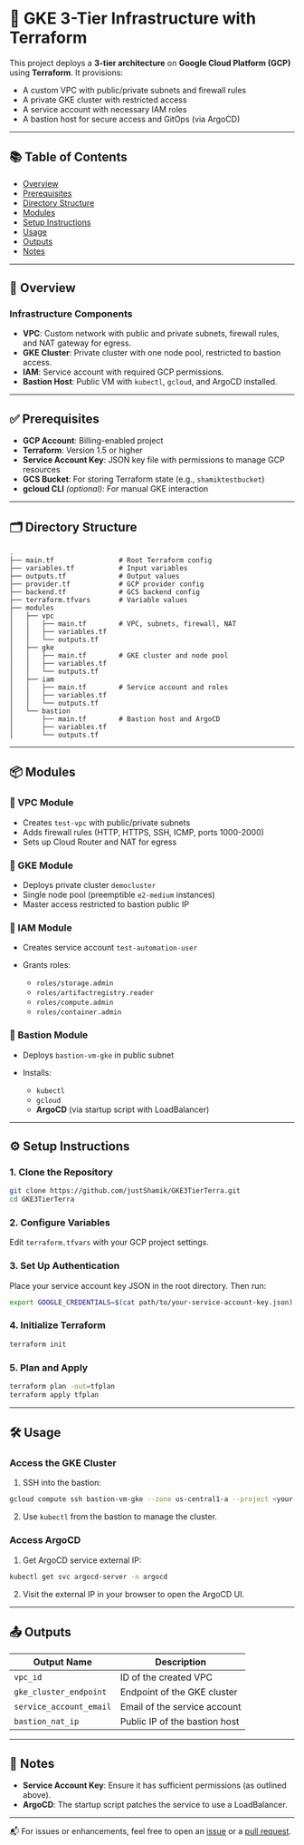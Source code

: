 # 🚀 GKE 3-Tier Infrastructure with Terraform

This project deploys a **3-tier architecture** on **Google Cloud Platform (GCP)** using **Terraform**. It provisions:

* A custom VPC with public/private subnets and firewall rules
* A private GKE cluster with restricted access
* A service account with necessary IAM roles
* A bastion host for secure access and GitOps (via ArgoCD)

---

## 📚 Table of Contents

* [Overview](#overview)
* [Prerequisites](#prerequisites)
* [Directory Structure](#directory-structure)
* [Modules](#modules)
* [Setup Instructions](#setup-instructions)
* [Usage](#usage)
* [Outputs](#outputs)
* [Notes](#notes)

---

## 🧭 Overview

### Infrastructure Components

* **VPC**: Custom network with public and private subnets, firewall rules, and NAT gateway for egress.
* **GKE Cluster**: Private cluster with one node pool, restricted to bastion access.
* **IAM**: Service account with required GCP permissions.
* **Bastion Host**: Public VM with `kubectl`, `gcloud`, and ArgoCD installed.

---

## ✅ Prerequisites

* **GCP Account**: Billing-enabled project
* **Terraform**: Version 1.5 or higher
* **Service Account Key**: JSON key file with permissions to manage GCP resources
* **GCS Bucket**: For storing Terraform state (e.g., `shamiktestbucket`)
* **gcloud CLI** *(optional)*: For manual GKE interaction

---

## 🗂️ Directory Structure

```
.
├── main.tf                # Root Terraform config
├── variables.tf           # Input variables
├── outputs.tf             # Output values
├── provider.tf            # GCP provider config
├── backend.tf             # GCS backend config
├── terraform.tfvars       # Variable values
├── modules
│   ├── vpc
│   │   ├── main.tf        # VPC, subnets, firewall, NAT
│   │   ├── variables.tf
│   │   └── outputs.tf
│   ├── gke
│   │   ├── main.tf        # GKE cluster and node pool
│   │   ├── variables.tf
│   │   └── outputs.tf
│   ├── iam
│   │   ├── main.tf        # Service account and roles
│   │   ├── variables.tf
│   │   └── outputs.tf
│   └── bastion
│       ├── main.tf        # Bastion host and ArgoCD
│       ├── variables.tf
│       └── outputs.tf
```

---

## 📦 Modules

### 🔹 VPC Module

* Creates `test-vpc` with public/private subnets
* Adds firewall rules (HTTP, HTTPS, SSH, ICMP, ports 1000-2000)
* Sets up Cloud Router and NAT for egress

### 🔹 GKE Module

* Deploys private cluster `democluster`
* Single node pool (preemptible `e2-medium` instances)
* Master access restricted to bastion public IP

### 🔹 IAM Module

* Creates service account `test-automation-user`
* Grants roles:

  * `roles/storage.admin`
  * `roles/artifactregistry.reader`
  * `roles/compute.admin`
  * `roles/container.admin`

### 🔹 Bastion Module

* Deploys `bastion-vm-gke` in public subnet
* Installs:

  * `kubectl`
  * `gcloud`
  * **ArgoCD** (via startup script with LoadBalancer)

---

## ⚙️ Setup Instructions

### 1. Clone the Repository

```bash
git clone https://github.com/justShamik/GKE3TierTerra.git
cd GKE3TierTerra
```

### 2. Configure Variables

Edit `terraform.tfvars` with your GCP project settings.

### 3. Set Up Authentication

Place your service account key JSON in the root directory. Then run:

```bash
export GOOGLE_CREDENTIALS=$(cat path/to/your-service-account-key.json)
```

### 4. Initialize Terraform

```bash
terraform init
```

### 5. Plan and Apply

```bash
terraform plan -out=tfplan
terraform apply tfplan
```

---

## 🛠️ Usage

### Access the GKE Cluster

1. SSH into the bastion:

```bash
gcloud compute ssh bastion-vm-gke --zone us-central1-a --project <your-project-id>
```

2. Use `kubectl` from the bastion to manage the cluster.

### Access ArgoCD

1. Get ArgoCD service external IP:

```bash
kubectl get svc argocd-server -n argocd
```

2. Visit the external IP in your browser to open the ArgoCD UI.

---

## 📤 Outputs

| Output Name             | Description                   |
| ----------------------- | ----------------------------- |
| `vpc_id`                | ID of the created VPC         |
| `gke_cluster_endpoint`  | Endpoint of the GKE cluster   |
| `service_account_email` | Email of the service account  |
| `bastion_nat_ip`        | Public IP of the bastion host |

---

## 📝 Notes

* **Service Account Key**: Ensure it has sufficient permissions (as outlined above).
* **ArgoCD**: The startup script patches the service to use a LoadBalancer.

---

📬 For issues or enhancements, feel free to open an [issue](https://github.com/justShamik/GKE3TierTerra/issues) or a [pull request](https://github.com/justShamik/GKE3TierTerra/pulls).

